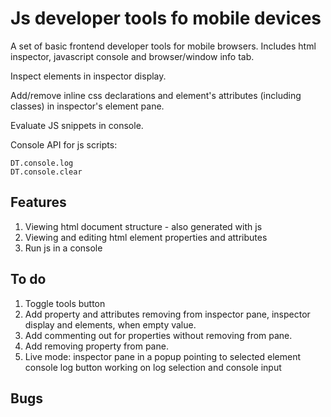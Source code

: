 # Js developer tools fo mobile devices

A set of basic frontend developer tools for mobile browsers. Includes html inspector, javascript console and browser/window info tab.

Inspect elements in inspector display.

Add/remove inline css declarations and element's attributes (including classes) in inspector's element pane.

Evaluate JS snippets in console.

Console API for js scripts:

	DT.console.log
	DT.console.clear

## Features

1. Viewing html document structure - also generated with js
2. Viewing and editing html element properties and attributes
3. Run js in a console

## To do

1. Toggle tools button
2. Add property and attributes removing from inspector pane, inspector display and elements, when empty value.
3. Add commenting out for properties without removing from pane.
4. Add removing property from pane.
5. Live mode:
	inspector pane in a popup pointing to selected element
	console log button working on log selection and console input

## Bugs

